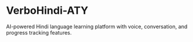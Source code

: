 # VerboHindi-ATY
AI-powered Hindi language learning platform with voice, conversation, and progress tracking features.
